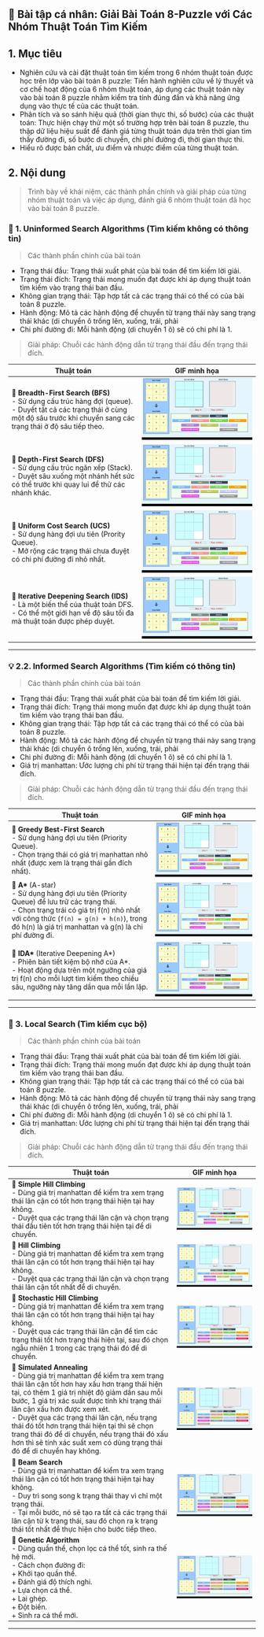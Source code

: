 ## 📁 Bài tập cá nhân: Giải Bài Toán 8-Puzzle với Các Nhóm Thuật Toán Tìm Kiếm

## 1. Mục tiêu
  * Nghiên cứu và cài đặt thuật toán tìm kiếm trong 6 nhóm thuật toán được học trên lớp vào bài toán 8 puzzle: Tiến hành nghiên cứu về lý thuyết và cơ chế hoạt động của 6 nhóm thuật toán, áp dụng các thuật toán này vào bài toán 8 puzzle nhằm kiểm tra tính đúng đắn và khả năng ứng dụng vào thực tế của các thuật toán.
  * Phân tích và so sánh hiệu quả (thời gian thực thi, số bước) của các thuật toán: Thực hiện chạy thử một số trường hợp trên bài toán 8 puzzle, thu thập dữ liệu hiệu suất để đánh giá từng thuật toán dựa trên thời gian tìm thấy đường đi, số bước di chuyển, chi phí đường đi, thời gian thực thi.
  * Hiểu rõ được bản chất, ưu điểm và nhược điểm của từng thuật toán.
## 2. Nội dung
> Trình bày về khái niệm, các thành phần chính và giải pháp của từng nhóm thuật toán và việc áp dụng, đánh giá 6 nhóm thuật toán đã học vào bài toán 8 puzzle.
### 🧠 1. Uninformed Search Algorithms (Tìm kiếm không có thông tin)

> Các thành phần chính của bài toán
  * Trạng thái đầu: Trạng thái xuất phát của bài toán để tìm kiếm lời giải.
  * Trạng thái đích: Trạng thái mong muốn đạt được khi áp dụng thuật toán tìm kiếm vào trạng thái ban đầu.
  * Không gian trạng thái: Tập hợp tất cả các trạng thái có thể có của bài toán 8 puzzle.
  * Hành động: Mô tả các hành động để chuyển từ trạng thái này sang trạng thái khác (di chuyển ô trống lên, xuống, trái, phải
  * Chi phí đường đi: Mỗi hành động (di chuyển 1 ô) sẽ có chi phí là 1.
> Giải pháp: Chuỗi các hành động dẫn từ trạng thái đầu đến trạng thái đích.

| Thuật toán | GIF minh họa |
|------------|--------------|
| 🔸 **Breadth-First Search (BFS)**  <br> - Sử dụng cấu trúc hàng đợi (queue).<br> - Duyết tất cả các trạng thái ở cùng một độ sâu trước khi chuyển sang các trạng thái ở độ sâu tiếp theo. | ![BFS GIF](https://github.com/TranAnThien/Tri-Tue-Nhan-Tao/blob/main/Search%20Algorithm%20Gif/BFS.gif) |
| 🔸 **Depth-First Search (DFS)**<br> - Sử dụng cấu trúc ngăn xếp (Stack).<br> - Duyệt sâu xuống một nhánh hết sức có thể trước khi quay lui để thử các nhánh khác. | ![DFS GIF](https://github.com/TranAnThien/Tri-Tue-Nhan-Tao/blob/main/Search%20Algorithm%20Gif/DFS.gif) |
| 🔸 **Uniform Cost Search (UCS)**<br> - Sử dụng hàng đợi ưu tiên (Prority Queue).<br> - Mở rộng các trạng thái chưa đuyệt có chi phí đường đi nhỏ nhất. | ![UCS GIF](https://github.com/TranAnThien/Tri-Tue-Nhan-Tao/blob/main/Search%20Algorithm%20Gif/UCS.gif) |
| 🔸 **Iterative Deepening Search (IDS)**<br> - Là một biến thể của thuật toán DFS.<br> - Có thể một giới hạn về độ sâu tối đa mà thuật toán được phép duyệt. | ![IDS GIF](https://github.com/TranAnThien/Tri-Tue-Nhan-Tao/blob/main/Search%20Algorithm%20Gif/IDS.gif) |

---

### 💡 2.2. Informed Search Algorithms (Tìm kiếm có thông tin)

> Các thành phần chính của bài toán
  * Trạng thái đầu: Trạng thái xuất phát của bài toán để tìm kiếm lời giải.
  * Trạng thái đích: Trạng thái mong muốn đạt được khi áp dụng thuật toán tìm kiếm vào trạng thái ban đầu.
  * Không gian trạng thái: Tập hợp tất cả các trạng thái có thể có của bài toán 8 puzzle.
  * Hành động: Mô tả các hành động để chuyển từ trạng thái này sang trạng thái khác (di chuyển ô trống lên, xuống, trái, phải
  * Chi phí đường đi: Mỗi hành động (di chuyển 1 ô) sẽ có chi phí là 1.
  * Giá trị manhattan: Ước lượng chi phí từ trạng thái hiện tại đến trạng thái đích.
> Giải pháp: Chuỗi các hành động dẫn từ trạng thái đầu đến trạng thái đích.

| Thuật toán | GIF minh họa |
|------------|--------------|
| 🔸 **Greedy Best-First Search**<br> - Sử dụng hàng đợi ưu tiên (Priority Queue).<br> - Chọn trạng thái có giá trị manhattan nhỏ nhất (được xem là trạng thái gần đích nhất). | ![Greedy](https://github.com/TranAnThien/Tri-Tue-Nhan-Tao/blob/main/Search%20Algorithm%20Gif/Greedy.gif) |
| 🔸 **A\*** (A-star)<br> - Sử dụng hàng đợi ưu tiên (Priority Queue) để lưu trữ các trạng thái.<br> - Chọn trạng trái có giá trị f(n) nhỏ nhất với công thức (`f(n) = g(n) + h(n)`), trong đó h(n) là giá trị manhattan và g(n) là chi phí đường đi.| ![A\*](https://github.com/TranAnThien/Tri-Tue-Nhan-Tao/blob/main/Search%20Algorithm%20Gif/A_Star.gif) |
| 🔸 **IDA\*** (Iterative Deepening A\*)<br> - Phiên bản tiết kiệm bộ nhớ của A\*.<br> - Hoạt động dựa trên một ngưỡng của giá trị f(n) cho mỗi lượt tìm kiếm theo chiều sâu, ngưỡng này tăng dần qua mỗi lần lặp. | ![IDA\*](https://github.com/TranAnThien/Tri-Tue-Nhan-Tao/blob/main/Search%20Algorithm%20Gif/IDA_Star.gif) |

---

### 🧬 3. Local Search (Tìm kiếm cục bộ)

> Các thành phần chính của bài toán
  * Trạng thái đầu: Trạng thái xuất phát của bài toán để tìm kiếm lời giải.
  * Trạng thái đích: Trạng thái mong muốn đạt được khi áp dụng thuật toán tìm kiếm vào trạng thái ban đầu.
  * Không gian trạng thái: Tập hợp tất cả các trạng thái có thể có của bài toán 8 puzzle.
  * Hành động: Mô tả các hành động để chuyển từ trạng thái này sang trạng thái khác (di chuyển ô trống lên, xuống, trái, phải
  * Chi phí đường đi: Mỗi hành động (di chuyển 1 ô) sẽ có chi phí là 1.
  * Giá trị manhattan: Ước lượng chi phí từ trạng thái hiện tại đến trạng thái đích.
> Giải pháp: Chuỗi các hành động dẫn từ trạng thái đầu đến trạng thái đích.

| Thuật toán |   GIF minh họa   |
|------------|------------------|
| 🔸 **Simple Hill Climbing**<br> - Dùng giá trị manhattan để kiểm tra xem trạng thái lân cận có tốt hơn trạng thái hiện tại hay không.<br> - Duyệt qua các trạng thái lân cận và chọn trạng thái đầu tiên tốt hơn trạng thái hiện tại để di chuyển. | ![Simple Hill Climbing](https://github.com/TranAnThien/Tri-Tue-Nhan-Tao/blob/main/Search%20Algorithm%20Gif/SimpleHillClimbing.gif) |
| 🔸 **Hill Climbing**<br> - Dùng giá trị manhattan để kiểm tra xem trạng thái lân cận có tốt hơn trạng thái hiện tại hay không.<br> - Duyệt qua các trạng thái lân cận và chọn trạng thái lân cận tốt nhất để di chuyển. | ![Hill Climbing](https://github.com/TranAnThien/Tri-Tue-Nhan-Tao/blob/main/Search%20Algorithm%20Gif/HillClimbing.gif) |
| 🔸 **Stochastic Hill Climbing**<br> - Dùng giá trị manhattan để kiểm tra xem trạng thái lân cận có tốt hơn trạng thái hiện tại hay không.<br> - Duyệt qua các trạng thái lân cận để tìm các trạng thái tốt hơn trạng thái hiện tại, sau đó chọn ngẫu nhiên 1 trong các trạng thái đó để di chuyển. | ![Stochastic Hill Climbing](https://github.com/TranAnThien/Tri-Tue-Nhan-Tao/blob/main/Search%20Algorithm%20Gif/StochasticHillClimbing.gif) |
| 🔸 **Simulated Annealing**<br> - Dùng giá trị manhattan để kiểm tra xem trạng thái lân cận tốt hơn hay xấu hơn trạng thái hiện tại, có thêm 1 giá trị nhiệt độ giảm dần sau mỗi bước, 1 giá trị xác suất được tính khi trạng thái lân cận xấu hơn được xem xét.<br> - Duyệt qua các trạng thái lân cận, nếu trạng thái đó tốt hơn trạng thái hiện tại thì sẽ chọn trang thái đó để di chuyển, nếu trạng thái đó xấu hơn thì sẽ tính xác suất xem có dùng trạng thái đó để di chuyển hay không. | ![Simulated Annealing](https://github.com/TranAnThien/Tri-Tue-Nhan-Tao/blob/main/Search%20Algorithm%20Gif/SimulatedAnnealing.gif) |
| 🔸 **Beam Search**<br> - Dùng giá trị manhattan để kiểm tra xem trạng thái lân cận có tốt hơn trạng thái hiện tại hay không.<br> - Duy trì song song k trạng thái thay vì chỉ một trạng thái.<br> - Tại mỗi bước, nó sẽ tạo ra tất cả các trạng thái lân cận từ k trạng thái, sau đó chọn ra k trạng thái tốt nhất để thực hiện cho bước tiếp theo. | ![Beam Search](https://github.com/TranAnThien/Tri-Tue-Nhan-Tao/blob/main/Search%20Algorithm%20Gif/BeamSearch.gif) |
| 🔸 **Genetic Algorithm**<br> - Dùng quần thể, chọn lọc cá thể tốt, sinh ra thế hệ mới.<br> - Cách chọn đường đi:<br>  + Khởi tạo quần thể.<br>  + Đánh giá độ thích nghi.<br>  + Lựa chọn cá thể.<br>  + Lai ghép.<br>  + Đột biến.<br>  + Sinh ra cá thể mới. | ![Genetic Algorithm](https://github.com/TranAnThien/Tri-Tue-Nhan-Tao/blob/main/Search%20Algorithm%20Gif/Genetic.gif) |

---
